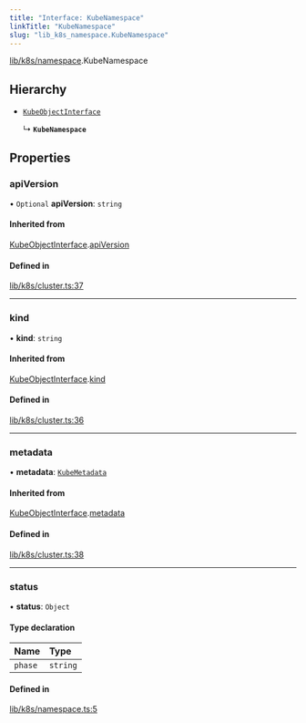 ```yaml
---
title: "Interface: KubeNamespace"
linkTitle: "KubeNamespace"
slug: "lib_k8s_namespace.KubeNamespace"
---
```


[lib/k8s/namespace](../modules/lib_k8s_namespace.md).KubeNamespace

## Hierarchy

- [`KubeObjectInterface`](lib_k8s_cluster.KubeObjectInterface.md)

  ↳ **`KubeNamespace`**

## Properties

### apiVersion

• `Optional` **apiVersion**: `string`

#### Inherited from

[KubeObjectInterface](lib_k8s_cluster.KubeObjectInterface.md).[apiVersion](lib_k8s_cluster.KubeObjectInterface.md#apiversion)

#### Defined in

[lib/k8s/cluster.ts:37](https://github.com/headlamp-k8s/headlamp/blob/a8b3c4c6/frontend/src/lib/k8s/cluster.ts#L37)

___

### kind

• **kind**: `string`

#### Inherited from

[KubeObjectInterface](lib_k8s_cluster.KubeObjectInterface.md).[kind](lib_k8s_cluster.KubeObjectInterface.md#kind)

#### Defined in

[lib/k8s/cluster.ts:36](https://github.com/headlamp-k8s/headlamp/blob/a8b3c4c6/frontend/src/lib/k8s/cluster.ts#L36)

___

### metadata

• **metadata**: [`KubeMetadata`](lib_k8s_cluster.KubeMetadata.md)

#### Inherited from

[KubeObjectInterface](lib_k8s_cluster.KubeObjectInterface.md).[metadata](lib_k8s_cluster.KubeObjectInterface.md#metadata)

#### Defined in

[lib/k8s/cluster.ts:38](https://github.com/headlamp-k8s/headlamp/blob/a8b3c4c6/frontend/src/lib/k8s/cluster.ts#L38)

___

### status

• **status**: `Object`

#### Type declaration

| Name | Type |
| :------ | :------ |
| `phase` | `string` |

#### Defined in

[lib/k8s/namespace.ts:5](https://github.com/headlamp-k8s/headlamp/blob/a8b3c4c6/frontend/src/lib/k8s/namespace.ts#L5)
